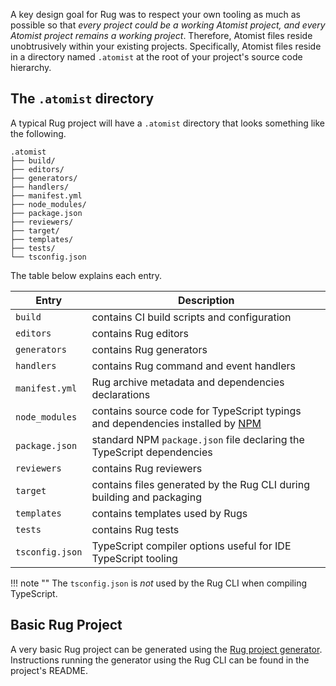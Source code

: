 A key design goal for Rug was to respect your own tooling as much as
possible so that *every project could be a working Atomist project,
and every Atomist project remains a working project*.  Therefore,
Atomist files reside unobtrusively within your existing projects.
Specifically, Atomist files reside in a directory named `.atomist` at
the root of your project's source code hierarchy.

## The `.atomist` directory

A typical Rug project will have a `.atomist` directory that looks
something like the following.

```console
.atomist
├── build/
├── editors/
├── generators/
├── handlers/
├── manifest.yml
├── node_modules/
├── package.json
├── reviewers/
├── target/
├── templates/
├── tests/
└── tsconfig.json
```

The table below explains each entry.

Entry | Description
------|------------
`build` | contains CI build scripts and configuration
`editors` | contains Rug editors
`generators` | contains Rug generators
`handlers` | contains Rug command and event handlers
`manifest.yml` | Rug archive metadata and dependencies declarations
`node_modules` | contains source code for TypeScript typings and dependencies installed by [NPM][npm]
`package.json` | standard NPM `package.json` file declaring the TypeScript dependencies
`reviewers` | contains Rug reviewers
`target` | contains files generated by the Rug CLI during building and packaging
`templates` | contains templates used by Rugs
`tests` | contains Rug tests
`tsconfig.json` | TypeScript compiler options useful for IDE TypeScript tooling

!!! note ""
    The `tsconfig.json` is *not* used by the Rug CLI when compiling TypeScript.

[npm]: https://www.npmjs.com/

## Basic Rug Project

A very basic Rug project can be generated using
the [Rug project generator][rug-generator].  Instructions running the
generator using the Rug CLI can be found in the project's README.

[rug-generator]: https://github.com/atomist-rugs/rug-project#readme
